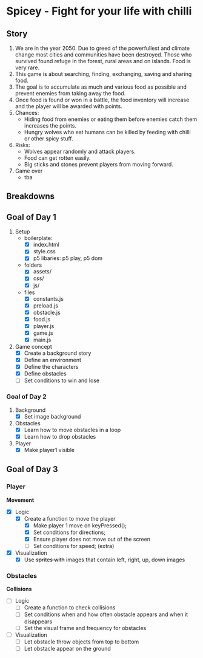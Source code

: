 # Spicey - Fight for your life with chilli

## Story

1. We are in the year 2050. Due to greed of the powerfullest and climate change most cities and communities have been destroyed. Those who survived found refuge in the forest, rural areas and on islands. Food is very rare. 
2. This game is about searching, finding, exchanging, saving and sharing food.
3. The goal is to accumulate as much and various food as possible and prevent enemies from taking away the food.
4. Once food is found or won in a battle, the food inventory will increase and the player will be awarded with points.
5. Chances:
    - Hiding food from enemies or eating them before enemies catch them increases the points.
    - Hungry wolves who eat humans can be killed by feeding with chilli or other spicy stuff.
6. Risks:
    - Wolves appear randomly and attack players.
    - Food can get rotten easily.
    - Big sticks and stones prevent players from moving forward.
7. Game over
    - tba

## Breakdowns

## Goal of Day 1

1. Setup
    - boilerplate:
        - [x] index.html
        - [x] style.css
        - [x] p5 libaries: p5 play, p5 dom
    - folders
        - [x] assets/
        - [x] css/
        - [x] js/
    - files
        - [x] constants.js
        - [x] preload.js
        - [x] obstacle.js
        - [x] food.js
        - [x] player.js
        - [x] game.js
        - [x] main.js

2. Game concept
    - [x] Create a background story
    - [x] Define an environment
    - [x] Define the characters
    - [x] Define obstacles
    - [ ] Set conditions to win and lose

### Goal of Day 2

1. Background
    - [x] Set image background

2. Obstacles
    - [x] Learn how to move obstacles in a loop
    - [x] Learn how to drop obstacles

3. Player
    - [x] Make player1 visible

## Goal of Day 3

### Player

**Movement**

- [x] Logic
    - [x] Create a function to move the player
        - [x] Make player 1 move on keyPressed();
        - [x] Set conditions for directions;
        - [x] Ensure player does not move out of the screen
        - [ ] Set conditions for speed; (extra)
- [x] Visualization
    - [x] Use ~~sprites with~~ images that contain left, right, up, down images

### Obstacles

**Collisions**

- [ ] Logic
    - [ ] Create a function to check collisions
    - [ ] Set conditions when and how often obstacle appears and when it disappears
    - [ ] Set the visual frame and frequency for obstacles

- [ ] Visualization
    - [ ] Let obstacle throw objects from top to bottom
    - [ ] Let obstacle appear on the ground
